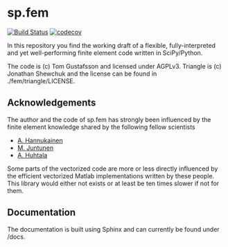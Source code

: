 # sp.fem

[![Build Status](https://travis-ci.org/kinnala/sp.fem.svg)](https://travis-ci.org/kinnala/sp.fem) [![codecov](https://codecov.io/gh/kinnala/sp.fem/branch/master/graph/badge.svg)](https://codecov.io/gh/kinnala/sp.fem)

In this repository you find the working draft of a flexible, fully-interpreted and yet well-performing finite element code written in SciPy/Python.

The code is (c) Tom Gustafsson and licensed under AGPLv3. Triangle is (c) Jonathan Shewchuk and the license can be found in ./fem/triangle/LICENSE.

## Acknowledgements

The author and the code of sp.fem has strongly been influenced by the finite element knowledge shared by the following fellow scientists

* [A. Hannukainen](https://math.aalto.fi/en/current/publications/articles/?a%5b%5d=antti.hannukainen)
* [M. Juntunen](https://scholar.google.fi/citations?user=iKVJMwIAAAAJ)
* [A. Huhtala](http://arxiv.org/find/math/1/au:+Huhtala_A/0/1/0/all/0/1)

Some parts of the vectorized code are more or less directly influenced by the efficient vectorized Matlab implementations written by these people. This library would either not exists or at least be ten times slower if not for them.

## Documentation

The documentation is built using Sphinx and can currently be found under /docs.
